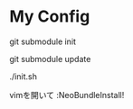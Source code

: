 My Config
========

git submodule init

git submodule update

./init.sh

vimを開いて
:NeoBundleInstall!
